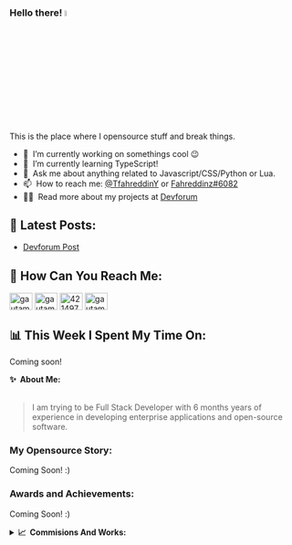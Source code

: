 ### Hello there! <a href="https://www.gautamkrishnar.com/"><img src="https://media.giphy.com/media/hvRJCLFzcasrR4ia7z/giphy.gif" width="5%"></a>
This is the place where I opensource stuff and break things.

- 🔭 &nbsp;I’m currently working on somethings cool :wink:
- 🌱 &nbsp;I’m currently learning TypeScript!
- 💬 &nbsp;Ask me about anything related to Javascript/CSS/Python or Lua.
- 📫 &nbsp;How to reach me: [@TfahreddinY](https://twitter.com/TfahreddinY) or <a rel="Fahreddinz#6082" href="https://discord.com/channels/@me">Fahreddinz#6082</a>
- 👨‍💻 &nbsp;Read more about my projects at [Devforum](https://devforum.roblox.com/t/open-pet-creator-modeler/2072667)

📕&nbsp;**Latest Posts:**
------
<!-- BLOG-POST-LIST:START -->
- [Devforum Post](https://devforum.roblox.com/t/open-pet-creator-modeler/2072667)
<!-- BLOG-POST-LIST:END -->

📠&nbsp;**How Can You Reach Me:**
------
<p align="left">
<a href="https://dev.to/fahreddinz" target="blank"><img align="center" src="https://cdn.jsdelivr.net/npm/simple-icons@3.0.1/icons/dev-dot-to.svg" alt="gautamkrishnar" height="30" width="40" /></a>
<a href="https://twitter.com/Fahozz" target="blank"><img align="center" src="https://raw.githubusercontent.com/rahuldkjain/github-profile-readme-generator/master/src/images/icons/Social/twitter.svg" alt="gautamkrishnar" height="30" width="40" /></a>
<a href="https://stackoverflow.com/users/20906511/fahreddinz" target="blank"><img align="center" src="https://raw.githubusercontent.com/rahuldkjain/github-profile-readme-generator/master/src/images/icons/Social/stack-overflow.svg" alt="4214976" height="30" width="40" /></a>
<a href="https://www.instagram.com/fahozs/" target="blank"><img align="center" src="https://raw.githubusercontent.com/rahuldkjain/github-profile-readme-generator/master/src/images/icons/Social/instagram.svg" alt="gautamkrishnar" height="30" width="40" /></a>

📊&nbsp;**This Week I Spent My Time On:**
------
Coming soon!
  <summary><b>✨&nbsp;&nbsp;About&nbsp;Me:</b></summary>
  <br/>

> I am trying to be Full Stack Developer with 6 months years of experience in developing enterprise applications and open-source software.

### My Opensource Story:
Coming Soon! :)

### Awards and Achievements:
Coming Soon! :)
</details> 

<details>
  <summary><b>📈&nbsp;&nbsp;Commisions And Works:</b></summary>
  <br/>
Coming Soon! :)
  </a>

</details>

<img alt='analytics' src='https://profile-counter.glitch.me/gautamkrishnar/count.svg' width='0px'>
